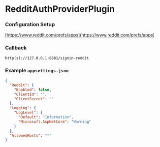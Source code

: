 # RedditAuthProviderPlugin  

### Configuration Setup  
[https://www.reddit.com/prefs/apps](https://www.reddit.com/prefs/apps)   

### Callback  
`http(s)://127.0.0.1:8881/signin-reddit`  

### Example `appsettings.json`  
```json
{
  "Reddit": {
    "Enabled": false,
    "ClientId": "",
    "ClientSecret": ""
  },
  "Logging": {
    "LogLevel": {
      "Default": "Information",
      "Microsoft.AspNetCore": "Warning"
    }
  },
  "AllowedHosts": "*"
}
```
